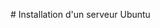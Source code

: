 ![![![![![![![![![![![![![![![![![![![![![![![](1.png)](2.png)](3.png)](4.png)](5.png)](6.png)](7.png)](8.png)](9.png)](10.png)](11.png)](12.png)](13.png)](14.png)](15.png)](16.png)](17.png)](18.png)](19.png)](20.png)](21.png)](22.png)](23.png)# Installation d'un serveur Ubuntu

